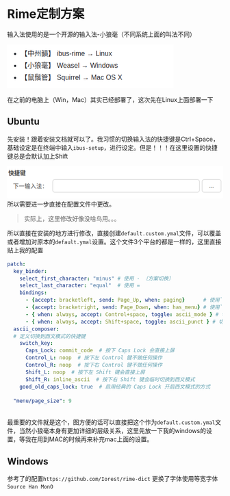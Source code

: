 # Rime定制方案

输入法使用的是一个开源的输入法-小狼毫（不同系统上面的叫法不同）

​![image](assets/image-20250117013406-mwnk047.png)​

在之前的电脑上（Win，Mac）其实已经部署了，这次先在Linux上面部署一下

## Ubuntu

先安装！跟着安装文档就可以了。我习惯的切换输入法的快捷键是Ctrl+Space，基础设定是在终端中输入`ibus-setup`​，进行设定。但是！！！在这里设置的快捷键总是会默认加上Shift

​![image](assets/image-20250117014002-9dop4oe.png)所以需要进一步直接在配置文件中更改。

> 实际上，这里修改好像没啥鸟用。。。

所以直接在安装的地方进行修改，直接创建`default.custom.ymal`​文件，可以覆盖或者增加对原本的`default.ymal`​设置。这个文件3个平台的都是一样的，这里直接贴上我的配置

```yaml
patch: 
  key_binder:
    select_first_character: "minus" # 使用 - 〔方案切换〕
    select_last_character: "equal"  # 使用 =
    bindings:
      - {accept: bracketleft, send: Page_Up, when: paging}      # 使用`[`进行向上翻页（第一页时候无效）
      - {accept: bracketright, send: Page_Down, when: has_menu} # 使用`]`进行向下翻页
      - { when: always, accept: Control+space, toggle: ascii_mode } # 切换中/西文模式
      - { when: always, accept: Shift+space, toggle: ascii_punct } # 切换中/西文标点
  ascii_composer:
  # 定义切换到西文模式的快捷键
    switch_key:
      Caps_Lock: commit_code  # 按下 Caps Lock 会直接上屏
      Control_L: noop  # 按下左 Control 键不做任何操作
      Control_R: noop  # 按下右 Control 键不做任何操作
      Shift_L: noop  # 按下左 Shift 键会直接上屏
      Shift_R: inline_ascii  # 按下右 Shift 键会临时切换到西文模式
    good_old_caps_lock: true  # 启用经典的 Caps Lock 开启西文模式的方式

  "menu/page_size": 9
 
```

最重要的文件就是这个，图方便的话可以直接把这个作为`default.custom.ymal`​文件，当然小狼毫本身有更加详细的层级关系，这里先放一下我的windows的设置，等我在用到MAC的时候再来补充mac上面的设置。

## Windows
参考了的配置`https://github.com/Iorest/rime-dict`
更换了字体使用等宽字体`Source Han MonO`